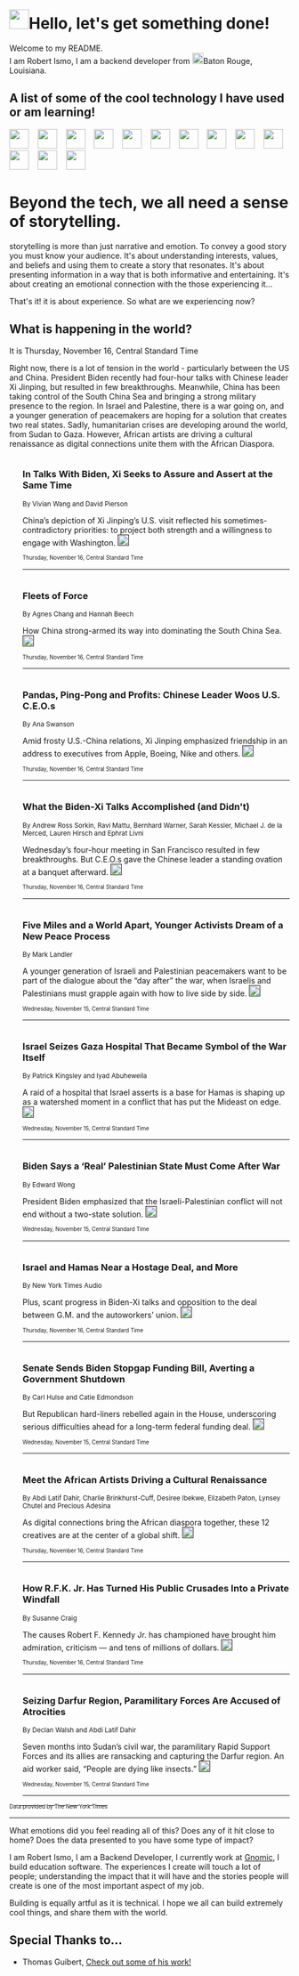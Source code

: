 <h1><img src="https://emojis.slackmojis.com/emojis/images/1643514375/3493/hot-coffee.gif?1643514375" width="35"/>Hello, let's get something done!</h1>

<p>Welcome to my README.<br/>
I am Robert Ismo, I am a backend developer from <img src="https://emojis.slackmojis.com/emojis/images/1638395689/50435/moulin_rouge.png?1638395689" width="20"/>Baton Rouge, Louisiana.</p>
<h2>A list of some of the cool technology I have used or am learning!</h2>
<p>
<img src="https://emojis.slackmojis.com/emojis/images/1643516091/21142/meow_bongotap.gif?1643516091" width="35" alt="">
<img src="https://img.shields.io/badge/Favorite%20Frontend%20Framework-SvelteKit-f83903" alt="">
<img src="https://img.shields.io/badge/Second%20Favorite-Vue-40b581" alt="">
<img src="https://img.shields.io/badge/Most%20Used%20Runtime-Nodejs-78b061" alt="">
<img src="https://emojis.slackmojis.com/emojis/images/1643517416/34482/fire.gif?1643517416" width="35" alt="">
<img src="https://img.shields.io/badge/Javascript%20But%20Better-Typescript-0078ca" alt="">
<img src="https://img.shields.io/badge/Favorite%20Language-Elixir-3e244d" alt="">
<img src="https://img.shields.io/badge/Containerize%20Everything-Docker-6ac9ef" alt="">
<img src="https://emojis.slackmojis.com/emojis/images/1643514596/5999/meow_party.gif?1643514596" width="35" alt="">
<img src="https://img.shields.io/badge/API%20Love%20Language-Graphql-de32a5" alt="">
<img src="https://img.shields.io/badge/Our%20Favorite%20Version%20Controller-Git-e94f33" alt="">
<img src="https://img.shields.io/badge/Favorite%20Database-Redis-d42d1d" alt="">
<img src="https://emojis.slackmojis.com/emojis/images/1643514559/5584/deployparrot.gif?1643514559" width="35" alt="">
<img src="https://img.shields.io/badge/Container%20Interstate-RabbitMQ-f66200" alt="">
<img src="https://img.shields.io/badge/Gotta%20Learn-Kubernetes-316adf" alt="">
<img src="https://img.shields.io/badge/Really%20Mature%20Now-WASM-654fef" alt="">
<img src="https://emojis.slackmojis.com/emojis/images/1666642497/61942/dance_vibe.gif?1666642497" width="35" alt="">
<img src="https://img.shields.io/badge/For%20My%20M1-ARM64-657d96" alt="">
<img src="https://img.shields.io/badge/Loving%20This%20So%20Much-TailwindCSS-17bcb5" alt="">
<img src="https://img.shields.io/badge/Cool%20Build%20Tool-Vite-f9cb24" alt="">
<img src="https://emojis.slackmojis.com/emojis/images/1669231376/62819/working-on-it.gif?1669231376" width="35" alt="">
<img src="https://img.shields.io/badge/Fun%20and%20Easy%20Database-MongoDB-5f8c49" alt="">
<img src="https://img.shields.io/badge/JS%20Life%20Support-NPM-c73737" alt="">
<img src="https://img.shields.io/badge/I%20Liked%20It-DynamoDB-0073b9" alt="">
<img src="https://emojis.slackmojis.com/emojis/images/1643514045/46/question.gif?1643514045" width="35" alt="">
<img src="https://img.shields.io/badge/cool-React-60d6f9" alt="">
<img src="https://img.shields.io/badge/Future%20Big%20Project-Lambda-f37e00" alt="">
<img src="https://img.shields.io/badge/NPM%20But%20Better-PNPM-f1aa07" alt="">
<img src="https://emojis.slackmojis.com/emojis/images/1643514943/9662/fbwow.gif?1643514943" width="35" alt="">
<img src="https://img.shields.io/badge/First%20Language-C-662079" alt="">
<img src="https://img.shields.io/badge/Where%20I%20Deploy%20Frontend-Vercel-000000" alt="">
<img src="https://img.shields.io/badge/Who%20Does%20not%20Want%20an%20App-Swift-f9492a" alt="">
<img src="https://emojis.slackmojis.com/emojis/images/1643514058/151/javascript.png?1643514058" width="35" alt="">
<img src="https://img.shields.io/badge/cool-Python-fbd542" alt="">
<img src="https://img.shields.io/badge/Favorite%20Something-Stripe-656cdc" alt="">
<img src="https://img.shields.io/badge/Of%20Course-HTML5-ed6327" alt="">
<img src="https://emojis.slackmojis.com/emojis/images/1660415405/60731/bomb.gif?1660415405" width="35" alt="">
<img src="https://img.shields.io/badge/hate-CSS-2964ec" alt="">
<img src="https://img.shields.io/badge/Learning-CircleCI-141215" alt="">
<img src="https://img.shields.io/badge/Learning-Rust-fbbb3b" alt="">
<img src="https://emojis.slackmojis.com/emojis/images/1660415397/60712/writing-hand.gif?1660415397" width="35" alt="">
<img src="https://img.shields.io/badge/Dev%20Browser%20of%20Choice-Firefox-cc4e26" alt="">
<img src="https://img.shields.io/badge/Recoverying%20From%20Windows-UNIX-1781e3" alt="">
<img src="https://img.shields.io/badge/LOVE-LogSeq-90c1c2" alt="">
<img src="https://emojis.slackmojis.com/emojis/images/1643514066/223/kirby.gif?1643514066" width="35" alt="">
<img src="https://img.shields.io/badge/Daily%20Driver-MacOS-e6e6e8" alt="">
<img src="https://img.shields.io/badge/Git%20Server-Github-000000" alt="">
<img src="https://img.shields.io/badge/enjoyable-EC2-f17428" alt="">
<img src="https://emojis.slackmojis.com/emojis/images/1643514239/2069/excited.gif?1643514239" width="35" alt="">
</p>
<h1>Beyond the tech, we all need a sense of storytelling.</h1>
<p>storytelling is more than just narrative and emotion. To convey a good story you must know your audience. It's about understanding interests, values, and beliefs and using them to create a story that resonates. It's about presenting information in a way that is both informative and entertaining. It's about creating an emotional connection with the those experiencing it...</p>
<p>That's it! it is about experience. So what are we experiencing now?</p>
<h2>What is happening in the world?</h2>
<p>It is Thursday, November 16, Central Standard Time</p>
<p>
Right now, there is a lot of tension in the world - particularly between the US and China. President Biden recently had four-hour talks with Chinese leader Xi Jinping, but resulted in few breakthroughs. Meanwhile, China has been taking control of the South China Sea and bringing a strong military presence to the region. In Israel and Palestine, there is a war going on, and a younger generation of peacemakers are hoping for a solution that creates two real states. Sadly, humanitarian crises are developing around the world, from Sudan to Gaza. However, African artists are driving a cultural renaissance as digital connections unite them with the African Diaspora.</p>
<ol>
<img src="https://img.shields.io/badge/-world-blue" alt="">
<h3>In Talks With Biden, Xi Seeks to Assure and Assert at the Same Time</h3>
<sub>By Vivian Wang and David Pierson</sub>
<p>China’s depiction of Xi Jinping’s U.S. visit reflected his sometimes-contradictory priorities: to project both strength and a willingness to engage with Washington.  <a href=""><img src="https://developer.nytimes.com/files/poweredby_nytimes_30b.png?v=1583354208352" height="20"></a></p>
<sub><sub>Thursday, November 16, Central Standard Time</sub></sub>
<hr/>
<img src="https://img.shields.io/badge/-world-blue" alt="">
<h3>Fleets of Force</h3>
<sub>By Agnes Chang and Hannah Beech</sub>
<p>How China strong-armed its way into dominating the South China Sea.  <a href=""><img src="https://developer.nytimes.com/files/poweredby_nytimes_30b.png?v=1583354208352" height="20"></a></p>
<sub><sub>Thursday, November 16, Central Standard Time</sub></sub>
<hr/>
<img src="https://img.shields.io/badge/-business-blue" alt="">
<h3>Pandas, Ping-Pong and Profits: Chinese Leader Woos U.S. C.E.O.s</h3>
<sub>By Ana Swanson</sub>
<p>Amid frosty U.S.-China relations, Xi Jinping emphasized friendship in an address to executives from Apple, Boeing, Nike and others.  <a href=""><img src="https://developer.nytimes.com/files/poweredby_nytimes_30b.png?v=1583354208352" height="20"></a></p>
<sub><sub>Thursday, November 16, Central Standard Time</sub></sub>
<hr/>
<img src="https://img.shields.io/badge/-business-blue" alt="">
<h3>What the Biden-Xi Talks Accomplished (and Didn&#39;t)</h3>
<sub>By Andrew Ross Sorkin, Ravi Mattu, Bernhard Warner, Sarah Kessler, Michael J. de la Merced, Lauren Hirsch and Ephrat Livni</sub>
<p>Wednesday’s four-hour meeting in San Francisco resulted in few breakthroughs. But C.E.O.s gave the Chinese leader a standing ovation at a banquet afterward.  <a href=""><img src="https://developer.nytimes.com/files/poweredby_nytimes_30b.png?v=1583354208352" height="20"></a></p>
<sub><sub>Thursday, November 16, Central Standard Time</sub></sub>
<hr/>
<img src="https://img.shields.io/badge/-world-blue" alt="">
<h3>Five Miles and a World Apart, Younger Activists Dream of a New Peace Process</h3>
<sub>By Mark Landler</sub>
<p>A younger generation of Israeli and Palestinian peacemakers want to be part of the dialogue about the “day after” the war, when Israelis and Palestinians must grapple again with how to live side by side.  <a href=""><img src="https://developer.nytimes.com/files/poweredby_nytimes_30b.png?v=1583354208352" height="20"></a></p>
<sub><sub>Wednesday, November 15, Central Standard Time</sub></sub>
<hr/>
<img src="https://img.shields.io/badge/-world-blue" alt="">
<h3>Israel Seizes Gaza Hospital That Became Symbol of the War Itself</h3>
<sub>By Patrick Kingsley and Iyad Abuheweila</sub>
<p>A raid of a hospital that Israel asserts is a base for Hamas is shaping up as a watershed moment in a conflict that has put the Mideast on edge.  <a href=""><img src="https://developer.nytimes.com/files/poweredby_nytimes_30b.png?v=1583354208352" height="20"></a></p>
<sub><sub>Wednesday, November 15, Central Standard Time</sub></sub>
<hr/>
<img src="https://img.shields.io/badge/-world-blue" alt="">
<h3>Biden Says a ‘Real’ Palestinian State Must Come After War</h3>
<sub>By Edward Wong</sub>
<p>President Biden emphasized that the Israeli-Palestinian conflict will not end without a two-state solution.  <a href=""><img src="https://developer.nytimes.com/files/poweredby_nytimes_30b.png?v=1583354208352" height="20"></a></p>
<sub><sub>Wednesday, November 15, Central Standard Time</sub></sub>
<hr/>
<img src="https://img.shields.io/badge/-us-blue" alt="">
<h3>Israel and Hamas Near a Hostage Deal, and More</h3>
<sub>By New York Times Audio</sub>
<p>Plus, scant progress in Biden-Xi talks and opposition to the deal between G.M. and the autoworkers’ union.  <a href=""><img src="https://developer.nytimes.com/files/poweredby_nytimes_30b.png?v=1583354208352" height="20"></a></p>
<sub><sub>Thursday, November 16, Central Standard Time</sub></sub>
<hr/>
<img src="https://img.shields.io/badge/-us-blue" alt="">
<h3>Senate Sends Biden Stopgap Funding Bill, Averting a Government Shutdown</h3>
<sub>By Carl Hulse and Catie Edmondson</sub>
<p>But Republican hard-liners rebelled again in the House, underscoring serious difficulties ahead for a long-term federal funding deal.  <a href=""><img src="https://developer.nytimes.com/files/poweredby_nytimes_30b.png?v=1583354208352" height="20"></a></p>
<sub><sub>Wednesday, November 15, Central Standard Time</sub></sub>
<hr/>
<img src="https://img.shields.io/badge/-world-blue" alt="">
<h3>Meet the African Artists Driving a Cultural Renaissance</h3>
<sub>By Abdi Latif Dahir, Charlie Brinkhurst-Cuff, Desiree Ibekwe, Elizabeth Paton, Lynsey Chutel and Precious Adesina</sub>
<p>As digital connections bring the African diaspora together, these 12 creatives are at the center of a global shift.  <a href=""><img src="https://developer.nytimes.com/files/poweredby_nytimes_30b.png?v=1583354208352" height="20"></a></p>
<sub><sub>Thursday, November 16, Central Standard Time</sub></sub>
<hr/>
<img src="https://img.shields.io/badge/-us-blue" alt="">
<h3>How R.F.K. Jr. Has Turned His Public Crusades Into a Private Windfall</h3>
<sub>By Susanne Craig</sub>
<p>The causes Robert F. Kennedy Jr. has championed have brought him admiration, criticism — and tens of millions of dollars.  <a href=""><img src="https://developer.nytimes.com/files/poweredby_nytimes_30b.png?v=1583354208352" height="20"></a></p>
<sub><sub>Thursday, November 16, Central Standard Time</sub></sub>
<hr/>
<img src="https://img.shields.io/badge/-world-blue" alt="">
<h3>Seizing Darfur Region, Paramilitary Forces Are Accused of Atrocities</h3>
<sub>By Declan Walsh and Abdi Latif Dahir</sub>
<p>Seven months into Sudan’s civil war, the paramilitary Rapid Support Forces and its allies are ransacking and capturing the Darfur region. An aid worker said, “People are dying like insects.”  <a href=""><img src="https://developer.nytimes.com/files/poweredby_nytimes_30b.png?v=1583354208352" height="20"></a></p>
<sub><sub>Wednesday, November 15, Central Standard Time</sub></sub>
<hr/>
</ol>
<a href="https://developer.nytimes.com"><sub><sub>Data provided by The New York Times</sub></sub></a>
<hr/>
<p>What emotions did you feel reading all of this? Does any of it hit close to home? Does the data presented to you have some type of impact?</p>
<p>I am Robert Ismo, I am a Backend Developer, I currently work at <a href="https://gnomic.education/">Gnomic</a>, I build education software. The experiences I create will touch a lot of people; understanding the impact that it will have and the stories people will create is one of the most important aspect of my job.</p>
<p>Building is equally artful as it is technical. I hope we all can build extremely cool things, and share them with the world.</p>
<h2>Special Thanks to...</h2>
<ul>
<li>Thomas Guibert, <a href="https://github.com/thmsgbrt/thmsgbrt">Check out some of his work!</a></li>
</ul>